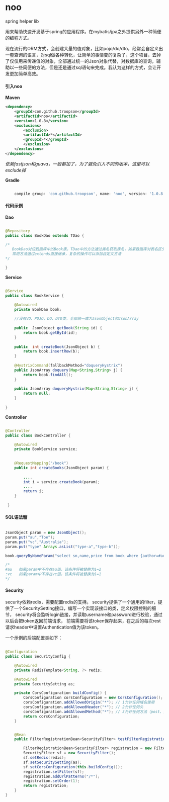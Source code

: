 # noo
spring helper lib

用来帮助快速开发基于spring的应用程序。在mybatis/jpa之外提供另外一种简便的编程方式。

现在流行的ORM方式，会创建大量的值对象，比如pojo/do/dto，经常会自定义出一套查询的语言，对sql做各种转化，让简单的事情变的复杂了，这个项目，去掉了仅仅用来传递值的对象，全部通过统一的Json对象代替，对数据库的查询，辅助以一些简便的方法，但是还是通过sql语句来完成。我认为这样的方式，会让开发更加简单高效。

#### 引入noo
**Maven**

```xml
<dependency>
    <groupId>com.github.troopson</groupId>
	<artifactId>noo</artifactId>
	<version>1.0.8</version>
	<exclusions>
	    <exclusion>
		<artifactId>*</artifactId>
		<groupId>*</groupId>
	    </exclusion>
	</exclusions>
</dependency>

```

*依赖fastjson和guava，一般都加了，为了避免引入不同的版本，这里可以exclude掉*

**Gradle**
```groovy

    compile group: 'com.github.troopson', name: 'noo', version: '1.0.8', transitive: false

```


#### 代码示例

**Dao**

```java

@Repository
public class BookDao extends TDao {

/*
   BookDao对应数据库中的Book表，TDao中的方法通过类名获取表名，如果数据库对表名区分大小写，那么类名也需要保持一样。
   常用方法通过extends直接继承，复杂的操作可以添加自定义方法
*/

}

```

**Service**

```java

@Service
public class BookService {

	@Autowired
	private BookDao book;
	
	//没有VO、POJO、DO、DTO类，全部统一成为JsonObject和JsonArray
	
	public  JsonObject getBook(String id) {
		return book.getById(id);
	}
	
	public  int createBook(JsonObject b) {
		return book.insertRow(b);
	}
	
	@HystrixCommand(fallbackMethod="doqueryHystrix")
	public JsonArray doquery(Map<String,String> j) {  
	    return book.findAll(); 
	}
	
	public JsonArray doqueryHystrix(Map<String,String> j) {
		return null;
	}
	
}

```

**Controller**

```java

@Controller 
public class BookController {

    @Autowired
    private BookService service;
    
    
	@RequestMapping("/book")
	public int createBooks(JsonObject param) {
			 
		....
		int i = service.createBook(param);
		....
		return i;
    }
 
 }

```



#### SQL语法糖


```java

JsonObject param = new JsonObject();
param.put("au","Toe");
param.put("vc","Australia");
param.put("type" Arrays.asList("type-a","type-b"));

book.queryByNameParam("select sn,name,price from book where {author=#au} and {country=:vc} and {type in :type}", param);

/*
#au   如果param中不存在au值，该条件将被替换为1=2
:vc   如果param中不存在vc值，该条件将被替换为1=1
*/

```

#### Security 

security依赖redis，需要配置redis的支持。
security提供了一个通用的filter，提供了一个SecuritySetting接口，编写一个实现该接口的类，定义权限控制的细节，
security将会监听login链接，并读取username和password进行校验，通过以后会把token返回前端请求，
前端需要将该token保存起来，在之后的每次rest请求header中设置Authentication值为该token。

一个示例的后端配置类如下：

```java

@Configuration
public class SecurityConfig {

	@Autowired
	private RedisTemplate<String, ?> redis;

	@Autowired
	private SecuritySetting as;

    private CorsConfiguration buildConfig() {
		CorsConfiguration corsConfiguration = new CorsConfiguration();
		corsConfiguration.addAllowedOrigin("*"); // 1允许任何域名使用
		corsConfiguration.addAllowedHeader("*"); // 2允许任何头
		corsConfiguration.addAllowedMethod("*"); // 3允许任何方法（post、get等）
		return corsConfiguration;
	}


	@Bean
	public FilterRegistrationBean<SecurityFilter> testFilterRegistration() {

		FilterRegistrationBean<SecurityFilter> registration = new FilterRegistrationBean<>();
		SecurityFilter sf = new SecurityFilter();
		sf.setRedis(redis);
		sf.setSecuritySetting(as);
		sf.setCorsConfiguration(this.buildConfig());
		registration.setFilter(sf);
		registration.addUrlPatterns("/*");
		registration.setOrder(1);
		return registration;
	}
}
```



